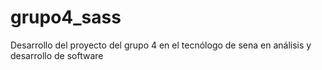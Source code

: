 # grupo4_sass
Desarrollo del proyecto del grupo 4 en el tecnólogo de sena en análisis y desarrollo de software
